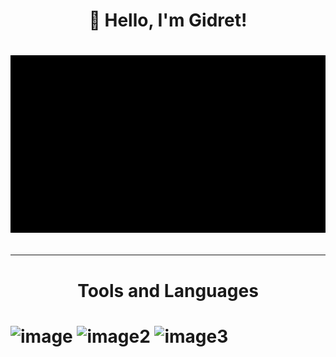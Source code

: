 <h1 align="center">👋 Hello, I'm Gidret!<h1>

<p align="center">
 <img width="600" src="/assets/gidret.gif" />
</p>

---

<h1 align="center"> Tools and Languages<h1>

![image](https://github.com/Gidret/Gidret/assets/148894921/7ea23722-0da7-44c9-85dc-5f5c75aae636)
![image2](https://github.com/Gidret/Gidret/assets/148894921/db633b2d-a948-41da-83d2-1e3f37a49977)
![image3](https://github.com/Gidret/Gidret/assets/148894921/3267ad1f-0d28-4027-9d90-cfe41fc22753)
